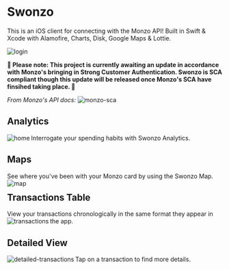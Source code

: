 # Swonzo

<!-- [What's This?](#whats-this) | [Getting started](#getting-started) | [Testing](#Testing)  | [Credit](#Credit) 

## What's This? -->

This is an iOS client for connecting with the Monzo API! Built in Swift & Xcode with Alamofire, Charts, Disk, Google Maps & Lottie.

<img src="../master/Swonzo/Mockups/login.png" alt="login"/>

**🚧 Please note: This project is currently awaiting an update in accordance with Monzo's bringing in Strong Customer Authentication. Swonzo is SCA compliant though this update will be released once Monzo's SCA have finsihed taking place. 🚧**

*From Monzo's API docs:*
<img src="../master/Swonzo/Mockups/SCA.png" alt="monzo-sca"/>

## Analytics
Interrogate your spending habits with Swonzo Analytics.
<img align="left" src="../master/Swonzo/Mockups/home.png" alt="home">

## Maps 
See where you've been with your Monzo card by using the Swonzo Map.
<img align="left" src="../master/Swonzo/Mockups/map.png" alt="map">

## Transactions Table
View your transactions chronologically in the same format they appear in the app.
<img align="left" src="../master/Swonzo/Mockups/transactions.png" alt="transactions">

## Detailed View
Tap on a transaction to find more details.
<img align="left" src="../master/Swonzo/Mockups/detailedTransactions.png" alt="detailed-transactions">

